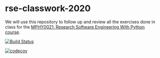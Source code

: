 # rse-classwork-2020

We will use this repository to follow up and review all the exercises done in class for the
[MPHY0021: Research Software Engineering With Python course](http://github-pages.ucl.ac.uk/rsd-engineeringcourse/).

[![Build Status](https://travis-ci.com/cristinafni/rse-classwork-2020.svg?branch=testing)](https://travis-ci.com/cristinafni/rse-classwork-2020)

[![codecov](https://codecov.io/gh/cristinafni/rse-classwork-2020/branch/testing/graph/badge.svg?token=RVWC1MU55E)](https://codecov.io/gh/cristinafni/rse-classwork-2020)
